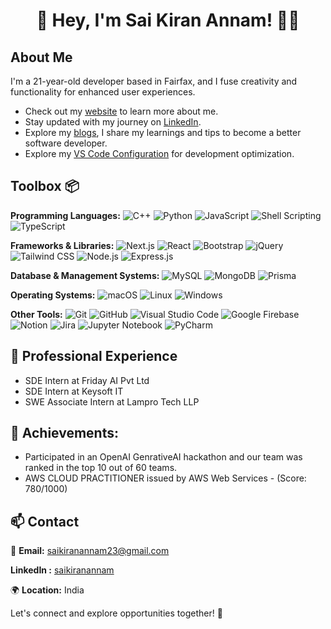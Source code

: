 <h1 align="center"> 👋 Hey, I'm Sai Kiran Annam! 👨‍💻 </h1>

## About Me
I'm a 21-year-old developer based in Fairfax, and I fuse creativity and functionality for enhanced user experiences.


- Check out my [website](https://www.google.com) to learn more about me.
- Stay updated with my journey on [LinkedIn](https://www.linkedin.com/in/saikiranannam).
- Explore my [blogs](https://saikirantech.hashnode.dev/), I share my learnings and tips to become a better software developer.
- Explore my [VS Code Configuration](https://github.com/saikiranAnnam/vscode-settings) for development optimization.


## Toolbox 📦

**Programming Languages:** ![C++](https://img.shields.io/badge/-C++-00599C?style=flat&logo=c%2B%2B&logoColor=white) ![Python](https://img.shields.io/badge/-Python-3776AB?style=flat&logo=python&logoColor=white) ![JavaScript](https://img.shields.io/badge/-JavaScript-F7DF1E?style=flat&logo=javascript&logoColor=black) ![Shell Scripting](https://img.shields.io/badge/-Shell%20Scripting-121011?style=flat&logo=gnu-bash&logoColor=white) ![TypeScript](https://img.shields.io/badge/-TypeScript-3178C6?style=flat&logo=typescript&logoColor=white)

**Frameworks & Libraries:** ![Next.js](https://img.shields.io/badge/-Next.js-000000?style=flat&logo=next.js&logoColor=white) ![React](https://img.shields.io/badge/-React-61DAFB?style=flat&logo=react&logoColor=black) ![Bootstrap](https://img.shields.io/badge/-Bootstrap-7952B3?style=flat&logo=bootstrap&logoColor=white) ![jQuery](https://img.shields.io/badge/-jQuery-0769AD?style=flat&logo=jquery&logoColor=white) ![Tailwind CSS](https://img.shields.io/badge/-Tailwind%20CSS-38B2AC?style=flat&logo=tailwind-css&logoColor=white) ![Node.js](https://img.shields.io/badge/-Node.js-339933?style=flat&logo=node.js&logoColor=white) ![Express.js](https://img.shields.io/badge/-Express.js-000000?style=flat&logo=express&logoColor=white)

**Database & Management Systems:** ![MySQL](https://img.shields.io/badge/-MySQL-4479A1?style=flat&logo=mysql&logoColor=white) ![MongoDB](https://img.shields.io/badge/-MongoDB-47A248?style=flat&logo=mongodb&logoColor=white) ![Prisma](https://img.shields.io/badge/-Prisma-2D3748?style=flat&logo=prisma&logoColor=white)

**Operating Systems:** ![macOS](https://img.shields.io/badge/-macOS-000000?style=flat&logo=apple&logoColor=white) ![Linux](https://img.shields.io/badge/-Linux-FCC624?style=flat&logo=linux&logoColor=black) ![Windows](https://img.shields.io/badge/-Windows-0078D6?style=flat&logo=windows&logoColor=white)

**Other Tools:** ![Git](https://img.shields.io/badge/-Git-F05032?style=flat&logo=git&logoColor=white) ![GitHub](https://img.shields.io/badge/-GitHub-181717?style=flat&logo=github&logoColor=white) ![Visual Studio Code](https://img.shields.io/badge/-Visual%20Studio%20Code-007ACC?style=flat&logo=visual-studio-code&logoColor=white) ![Google Firebase](https://img.shields.io/badge/-Firebase-FFCA28?style=flat&logo=firebase&logoColor=black) ![Notion](https://img.shields.io/badge/-Notion-000000?style=flat&logo=notion&logoColor=white) ![Jira](https://img.shields.io/badge/-Jira-0052CC?style=flat&logo=jira&logoColor=white) ![Jupyter Notebook](https://img.shields.io/badge/-Jupyter%20Notebook-F37626?style=flat&logo=jupyter&logoColor=white) ![PyCharm](https://img.shields.io/badge/-PyCharm-000000?style=flat&logo=pycharm&logoColor=white)

## 💼 Professional Experience
- SDE Intern at Friday AI Pvt Ltd
- SDE Intern at Keysoft IT
- SWE Associate Intern at Lampro Tech LLP

## 🚀 Achievements: ##
- Participated in an OpenAI GenrativeAI hackathon and our team was ranked in the top 10 out of 60 teams.
- AWS CLOUD PRACTITIONER issued by AWS Web Services - (Score: 780/1000)

## 📫 Contact
📧 **Email:** saikiranannam23@gmail.com

**LinkedIn :** [saikiranannam](https://www.linkedin.com/in/saikiranannam)

🌍 **Location:** India

Let's connect and explore opportunities together! 🚀
